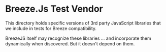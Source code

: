 # Breeze.Js Test Vendor

This directory holds specific versions of 3rd party JavaScript libraries that we include in tests for Breeze compatibility.

BreezeJS itself may recognize these libraries ... and incorporate them dynamically when discovered. But it doesn't depend on them.